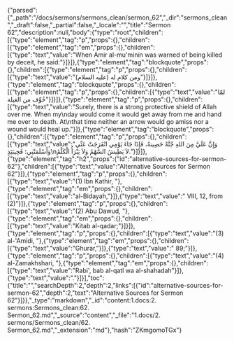 {"parsed":{"_path":"/docs/sermons/sermons_clean/sermon_62","_dir":"sermons_clean","_draft":false,"_partial":false,"_locale":"","title":"Sermon 62","description":null,"body":{"type":"root","children":[{"type":"element","tag":"p","props":{},"children":[{"type":"element","tag":"em","props":{},"children":[{"type":"text","value":"When Amir al-mu'minin was warned of being killed by deceit, he said:"}]}]},{"type":"element","tag":"blockquote","props":{},"children":[{"type":"element","tag":"p","props":{},"children":[{"type":"text","value":"ومن كلام له (عليه السلام)"}]}]},{"type":"element","tag":"blockquote","props":{},"children":[{"type":"element","tag":"p","props":{},"children":[{"type":"text","value":"لمّا خُوِّف من الغيلة"}]}]},{"type":"element","tag":"p","props":{},"children":[{"type":"text","value":"Surely, there is a strong protective shield of Allah over me. When my\nday would come it would get away from me and hand me over to death. At\nthat time neither an arrow would go amiss nor a wound would heal up."}]},{"type":"element","tag":"blockquote","props":{},"children":[{"type":"element","tag":"p","props":{},"children":[{"type":"text","value":"وَإِنَّ عَلَيَّ مِنَ اللهِ جُنَّةً حَصِينةً، فَإِذَا جَاءَ يَوْمِي انْفَرَجَتْ عَنِّي وَأَسْلَمَتْنِي؛ فَحِينَئِذٍ\nلاَ يَطِيشُ السَّهْمُ وَلاَ يَبْرَأُ الْكَلْمُ."}]}]},{"type":"element","tag":"h2","props":{"id":"alternative-sources-for-sermon-62"},"children":[{"type":"text","value":"Alternative Sources for Sermon 62"}]},{"type":"element","tag":"p","props":{},"children":[{"type":"text","value":"(1) Ibn Kathir, "},{"type":"element","tag":"em","props":{},"children":[{"type":"text","value":"al-Bidayah,"}]},{"type":"text","value":" VIII, 12, from (2)"}]},{"type":"element","tag":"p","props":{},"children":[{"type":"text","value":"(2) Abu Dawud, "},{"type":"element","tag":"em","props":{},"children":[{"type":"text","value":"Kitab al-qadar;"}]}]},{"type":"element","tag":"p","props":{},"children":[{"type":"text","value":"(3) al-'Amidi, "},{"type":"element","tag":"em","props":{},"children":[{"type":"text","value":"Ghurar,"}]},{"type":"text","value":" 89;"}]},{"type":"element","tag":"p","props":{},"children":[{"type":"text","value":"(4) al-Zamakhshari, "},{"type":"element","tag":"em","props":{},"children":[{"type":"text","value":"Rabi', bab al-qatl wa al-shahadah"}]},{"type":"text","value":"."}]}],"toc":{"title":"","searchDepth":2,"depth":2,"links":[{"id":"alternative-sources-for-sermon-62","depth":2,"text":"Alternative Sources for Sermon 62"}]}},"_type":"markdown","_id":"content:1.docs:2. sermons:Sermons_clean:62. Sermon_62.md","_source":"content","_file":"1.docs/2. sermons/Sermons_clean/62. Sermon_62.md","_extension":"md"},"hash":"ZKmgomoTGx"}